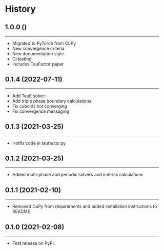 # History

## 1.0.0 ()

---

-   Migrated to PyTorch from CuPy
-   New convergence criteria
-   New documentation style
-   CI testing
-   Includes TauFactor paper

## 0.1.4 (2022-07-11)

---

-   Add TauE solver
-   Add triple phase boundary calculations
-   Fix cuboids not converging
-   Fix convergence messaging

## 0.1.3 (2021-03-25)

---

-   Hotfix code in taufactor.py

## 0.1.2 (2021-03-25)

---

-   Added multi-phase and periodic solvers and metrics calculations

## 0.1.1 (2021-02-10)

---

-   Removed CuPy from requirements and added installation instructions to README

## 0.1.0 (2021-02-08)

---

-   First release on PyPI.

